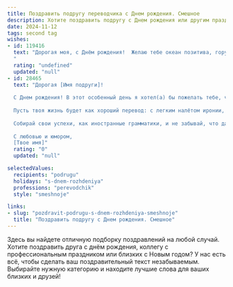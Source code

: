 ```yaml
---
title: Поздравить подругу переводчика c Днем рождения. Смешное
description: Хотите поздравить подругу c Днем рождения или другим праздником? Наш ИИ создаст незабываемое поздравление, а вы обязательно выделитесь среди других.  
date: 2024-11-12
tags: second tag
wishes:
- id: 119416
  text: "Дорогая моя, с Днём рождения!  Желаю тебе океан позитива, гору подарков (желательно, чтобы гора была из шоколадных конфет), и чтобы твой переводческий талант приносил тебе не только деньги, но и море веселых историй, которые мы потом вместе будем обсуждать за бокалом чего-нибудь эдакого!  Пусть твоя жизнь будет настолько насыщенной и интересной, что тебе понадобится ещё один дополнительный переводчик, чтобы успеть всё перевести на язык реальности!
  "
  rating: "undefined"
  updated: "null"
- id: 28465
  text: "Дорогая [Имя подруги]!
  
  С Днем рождения! В этот особенный день я хотел(а) бы пожелать тебе, чтобы в твоей жизни было столько радости, сколько языков ты знаешь! Пусть каждый новый год добавляет в твой словарный запас только приятные выражения, а все трудные слова в работе обходят тебя стороной, как неопытные переводчики!
  
  Пусть твоя жизнь будет как хороший перевод: с легким налётом иронии, без ошибок и всегда с правильной интонацией! Желаю, чтобы твоя работа была такой же интересной, как шутки на языке эсперанто!
  
  Собирай свои успехи, как иностранные грамматики, и не забывай, что даже переводчики иногда могут позволить себе взять «отпуск на лексикон». Пусть этот день принесет тебе только положительные эмоции и отличные историй для твоих переводов!
  
  С любовью и юмором,
  [Твое имя]"
  rating: "0"
  updated: "null"

selectedValues:
  recipients: "podrugu"
  holidays: "s-dnem-rozhdeniya"
  professions: "perevodchik"
  style: "smeshnoje"

links:
- slug: "pozdravit-podrugu-s-dnem-rozhdeniya-smeshnoje"
  title: "Поздравить подругу c Днем рождения. Смешное"
---
```


Здесь вы найдете отличную подборку поздравлений на любой случай. 
Хотите поздравить друга с днём рождения, коллегу с профессиональным праздником или близких с Новым годом? У нас есть всё, чтобы сделать ваш поздравительный текст незабываемым. Выбирайте нужную категорию и находите лучшие слова для ваших близких и друзей!
